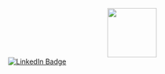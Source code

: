 <!---
TheoGoesDev/TheoGoesDev is a ✨ special ✨ repository because its `README.md` (this file) appears on your GitHub profile.
You can click the Preview link to take a look at your changes.
--->
<div id="header" align="center">
  <img src="https://media.giphy.com/media/xUA7bb3NUbyq1oJK7u/giphy.gif" width="100"/>
</div>

<div id="badges">
 <a href=https://www.linkedin.com/in/thodoris-koutanis-30978560/>
  <img src="https://https://img.shields.io/badge/LinkedIn-blue?logo=linkedin&logoColor=white" alt="LinkedIn Badge"/>
 </a>
</div>
